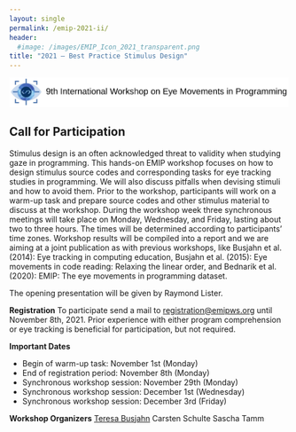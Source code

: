 ```yaml
---
layout: single
permalink: /emip-2021-ii/
header:
  #image: /images/EMIP_Icon_2021_transparent.png
title: "2021 – Best Practice Stimulus Design"
---
```

![](/images/banner21b.png)

## Call for Participation
Stimulus design is an often acknowledged threat to validity when studying gaze in programming. This hands-on EMIP workshop focuses on how to design stimulus source codes and corresponding tasks for eye tracking studies in programming. We will also discuss pitfalls when devising stimuli and how to avoid them.
Prior to the workshop, participants will work on a warm-up task and prepare source codes and other stimulus material to discuss at the workshop. During the workshop week three synchronous meetings will take place on Monday, Wednesday, and Friday, lasting about two to three hours. The times will be determined according to participants’ time zones.
Workshop results will be compiled into a report and we are aiming at a joint publication as with previous workshops, like Busjahn et al. (2014): Eye tracking in computing education, Busjahn et al. (2015): Eye movements in code reading: Relaxing the linear order, and Bednarik et al. (2020): EMIP: The eye movements in programming dataset.

The opening presentation will be given by Raymond Lister.

**Registration**
To participate send a mail to [registration@emipws.org](mailto:registration@emipws.org) until November 8th, 2021. Prior experience with either program comprehension or eye tracking is beneficial for participation, but not required.

**Important Dates**
- Begin of warm-up task: November 1st (Monday)
- End of registration period: November 8th (Monday)
- Synchronous workshop session: November 29th (Monday)
- Synchronous workshop session: December 1st (Wednesday)
- Synchronous workshop session: December 3rd (Friday)

**Workshop Organizers**
[Teresa Busjahn](busjahn@htw-berlin.de)
Carsten Schulte
Sascha Tamm
